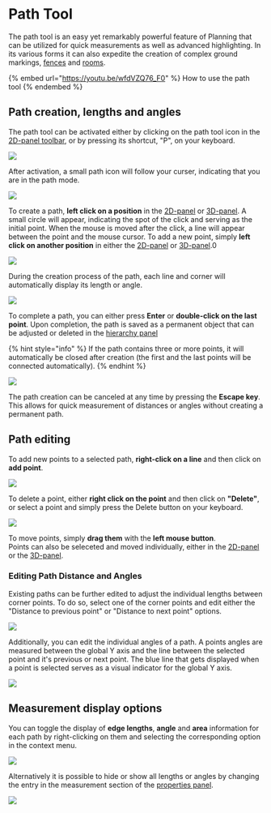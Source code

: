 # Path Tool

The path tool is an easy yet remarkably powerful feature of Planning that can be utilized for quick measurements as well as advanced highlighting. In its various forms it can also expedite the creation of complex ground markings, [fences](fence-tool.md#creating-a-fence) and [rooms](the-room-tool.md#creating-a-room).

{% embed url="https://youtu.be/wfdVZQ76_F0" %}
How to use the path tool
{% endembed %}

## Path creation, lengths and angles

The path tool can be activated either by clicking on the path tool icon in the [2D-panel toolbar](../user-interface/the-2d-panel.md#the-toolbar-of-the-2d-panel), or by pressing its shortcut, "P", on your keyboard.

![](../../../.gitbook/assets/iVP_guide_path_tool_menu.jpg)

After activation, a small path icon will follow your curser, indicating that you are in the path mode.

![](../../../.gitbook/assets/iVP_path_tool_mouse_icon.jpg)

To create a path, **left click on a position** in the [2D-panel](../user-interface/the-2d-panel.md) or [3D-panel](../user-interface/the-3d-panel.md). A small circle will appear, indicating the spot of the click and serving as the initial point. When the mouse is moved after the click, a line will appear between the point and the mouse cursor. To add a new point, simply **left click on another position** in either the [2D-panel](../user-interface/the-2d-panel.md) or [3D-panel](../user-interface/the-3d-panel.md).0

![](../../../.gitbook/assets/iVP_path_tool_draw_path_line_new.jpg)

During the creation process of the path, each line and corner will automatically display its length or angle.

![](../../../.gitbook/assets/iVP_path_tool_daw_path_angle_new.jpg)

To complete a path, you can either press **Enter** or **double-click on the last point**. Upon completion, the path is saved as a permanent object that can be adjusted or deleted in the [hierarchy panel](../user-interface/hierarchy-panel.md)

{% hint style="info" %}
If the path contains three or more points, it will automatically be closed after creation (the first and the last points will be connected automatically).
{% endhint %}

![](../../../.gitbook/assets/iVP_path_tool_draw_path_panel_new.jpg)

The path creation can be canceled at any time by pressing the **Escape key**. This allows for quick measurement of distances or angles without creating a permanent path.

## Path editing

To add new points to a selected path, **right-click on a line** and then click on **add point**.  

![](../../../.gitbook/assets/iVP_path_tool_draw_path_right_click_line_new.jpg)

To delete a point, either **right click on the point** and then click on **"Delete"**, or select a point and simply press the Delete button on your keyboard.

![](../../../.gitbook/assets/iVP_path_tool_delete_point.jpg)

To move points, simply **drag them** with the **left mouse button**.  
Points can also be seleceted and moved individually, either in the [2D-panel](../user-interface/the-2d-panel.md) or the [3D-panel](../user-interface/the-3d-panel.md).

### Editing Path Distance and Angles

Existing paths can be further edited to adjust the individual lengths between corner points. To do so, select one of the corner points and edit either the "Distance to previous point" or "Distance to next point" options.

![](../../../.gitbook/assets/iVP_path_tool_edit_corner_distance.jpg)

Additionally, you can edit the individual angles of a path. A points angles are measured between the global Y axis and the line between the selected point and it's previous or next point. The blue line that gets displayed when a point is selected serves as a visual indicator for the global Y axis.

![](../../../.gitbook/assets/iVP_path_tool_edit_axis_distance.jpg)
## Measurement display options

You can toggle the display of **edge lengths**, **angle** and **area** information for each path by right-clicking on them and selecting the corresponding option in the context menu.

![](../../../.gitbook/assets/iVP_path_tool_context_menu.jpg)

Alternatively it is possible to hide or show all lengths or angles by changing the entry in the measurement section of the [properties panel](../user-interface/the-info-panel.md).

![](../../../.gitbook/assets/iVP_path_tool_properties_window_2d.jpg)